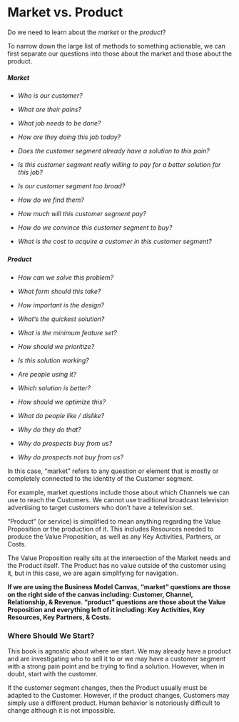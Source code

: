 # Market vs. Product

Do we need to learn about the _market_ or the _product_?

To narrow down the large list of methods to something actionable, we can first separate our questions into those about the market and those about the product.

##### Market

* _Who is our customer?_
* _What are their pains?_

* _What job needs to be done?_

* _How are they doing this job today?_

* _Does the customer segment already have a solution to this pain?_

* _Is this customer segment really willing to pay for a better solution for this job?_

* _Is our customer segment too broad?_

* _How do we find them?_

* _How much will this customer segment pay?_

* _How do we convince this customer segment to buy?_

* _What is the cost to acquire a customer in this customer segment?_

##### 

##### Product

* _How can we solve this problem?_
* _What form should this take?_

* _How important is the design?_

* _What’s the quickest solution?_

* _What is the minimum feature set?_

* _How should we prioritize?_

* _Is this solution working?_

* _Are people using it?_

* _Which solution is better?_

* _How should we optimize this?_

* _What do people like / dislike?_

* _Why do they do that?_

* _Why do prospects buy from us?_

* _Why do prospects not buy from us?_



In this case, “market” refers to any question or element that is mostly or completely connected to the identity of the Customer segment.

For example, market questions include those about which Channels we can use to reach the Customers. We cannot use traditional broadcast television advertising to target customers who don’t have a television set.

“Product” \(or service\) is simplified to mean anything regarding the Value Proposition or the production of it. This includes Resources needed to produce the Value Proposition, as well as any Key Activities, Partners, or Costs.

The Value Proposition really sits at the intersection of the Market needs and the Product itself. The Product has no value outside of the customer using it, but in this case, we are again simplifying for navigation.

**If we are using the Business Model Canvas, “market” questions are those on the right side of the canvas including: Customer, Channel, Relationship, & Revenue. “product” questions are those about the Value Proposition and everything left of it including: Key Activities, Key Resources, Key Partners, & Costs.**

### Where Should We Start?

This book is agnostic about where we start. We may already have a product and are investigating who to sell it to or we may have a customer segment with a strong pain point and be trying to find a solution. However, when in doubt, start with the customer.

If the customer segment changes, then the Product usually must be adapted to the Customer. However, if the product changes, Customers may simply use a different product. Human behavior is notoriously difficult to change although it is not impossible.



